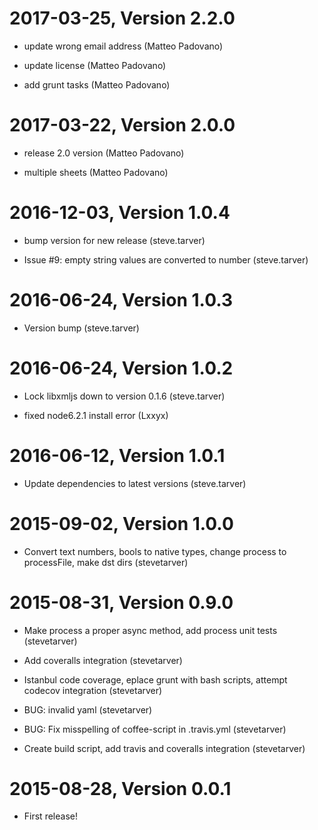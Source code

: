2017-03-25, Version 2.2.0
=========================

 * update wrong email address (Matteo Padovano)

 * update license (Matteo Padovano)

 * add grunt tasks (Matteo Padovano)


2017-03-22, Version 2.0.0
=========================

 * release 2.0 version (Matteo Padovano)

 * multiple sheets (Matteo Padovano)


2016-12-03, Version 1.0.4
=========================

 * bump version for new release (steve.tarver)

 * Issue #9: empty string values are converted to number (steve.tarver)


2016-06-24, Version 1.0.3
=========================

 * Version bump (steve.tarver)


2016-06-24, Version 1.0.2
=========================

 * Lock libxmljs down to version 0.1.6 (steve.tarver)

 * fixed node6.2.1 install error (Lxxyx)


2016-06-12, Version 1.0.1
=========================

 * Update dependencies to latest versions (steve.tarver)


2015-09-02, Version 1.0.0
=========================

 * Convert text numbers, bools to native types, change process to processFile, make dst dirs (stevetarver)


2015-08-31, Version 0.9.0
=========================

 * Make process a proper async method, add process unit tests (stevetarver)

 * Add coveralls integration (stevetarver)

 * Istanbul code coverage, eplace grunt with bash scripts, attempt codecov integration (stevetarver)

 * BUG: invalid yaml (stevetarver)

 * BUG: Fix misspelling of coffee-script in .travis.yml (stevetarver)

 * Create build script, add travis and coveralls integration (stevetarver)


2015-08-28, Version 0.0.1
=========================

 * First release!
